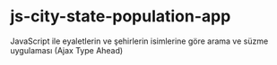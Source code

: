 # js-city-state-population-app
 JavaScript ile eyaletlerin ve şehirlerin isimlerine göre arama ve süzme uygulaması (Ajax Type Ahead)
